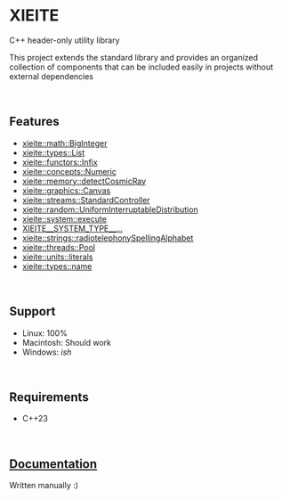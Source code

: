 # **XIEITE**
C++ header-only utility library

This project extends the standard library and provides an organized collection of components that can be included easily in projects without external dependencies

&nbsp;

## Features
- [xieite::math::BigInteger](https://github.com/Eczbek/xieite/tree/main/docs/namespaces/math/big_integer.md)
- [xieite::types::List](https://github.com/Eczbek/xieite/tree/main/docs/namespaces/types/list.md)
- [xieite::functors::Infix](https://github.com/Eczbek/xieite/tree/main/docs/namespaces/functors/infix.md)
- [xieite::concepts::Numeric](https://github.com/Eczbek/xieite/tree/main/docs/namespaces/concepts/numeric.md)
- [xieite::memory::detectCosmicRay](https://github.com/Eczbek/xieite/tree/main/docs/namespaces/memory/detect_cosmic_ray.md)
- [xieite::graphics::Canvas](https://github.com/Eczbek/xieite/tree/main/docs/namespaces/graphics/canvas.md)
- [xieite::streams::StandardController](https://github.com/Eczbek/xieite/tree/main/docs/namespaces/streams/standard_controller.md)
- [xieite::random::UniformInterruptableDistribution](https://github.com/Eczbek/xieite/tree/main/docs/namespaces/random/uniform_interruptable_distribution.md)
- [xieite::system::execute](https://github.com/Eczbek/xieite/tree/main/docs/namespaces/system/execute.md)
- [XIEITE__SYSTEM_TYPE__...](https://github.com/Eczbek/xieite/tree/main/docs/namespaces/macros/system_type.md)
- [xieite::strings::radiotelephonySpellingAlphabet](https://github.com/Eczbek/xieite/tree/main/docs/namespaces/strings/radiotelephony_spelling_alphabet.md)
- [xieite::threads::Pool](https://github.com/Eczbek/xieite/tree/main/docs/namespaces/threads/pool.md)
- [xieite::units::literals](https://github.com/Eczbek/xieite/tree/main/docs/namespaces/units/literals.md)
- [xieite::types::name](https://github.com/Eczbek/xieite/tree/main/docs/namespaces/types/name.md)

&nbsp;

## Support
- Linux: 100%
- Macintosh: Should work
- Windows: *ish*

&nbsp;

## Requirements
- C++23

&nbsp;

## [Documentation](https://github.com/Eczbek/xieite/tree/main/docs/xieite.md)
Written manually :)
